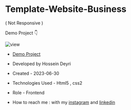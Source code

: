 # Template-Website-Business
( Not Responsive ) 

Demo Project 👇

![view](https://github.com/hossein-deyri/First-Project/assets/136192436/27fcde6d-1b97-4313-b693-c3771259982b)

- [Demo Project](https://hossein-deyri.github.io/Template-Website-Business/)

- Developed by Hossein Deyri

- Created -  2023-06-30

- Technologies Used - Html5 , css2 

- Role - Frontend

- How to reach me : with my [instagram](https://www.instagram.com/hossein.deyri_web) and [linkedin](https://www.linkedin.com/in/hossein-deyri)
